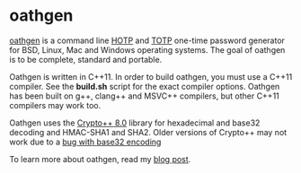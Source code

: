 # oathgen

[oathgen](https://github.com/62726164/oathgen) is a command line [HOTP](https://tools.ietf.org/html/rfc4226) and [TOTP](https://tools.ietf.org/html/rfc6238) one-time password generator for BSD, Linux, Mac and Windows operating systems. The goal of oathgen is to be complete, standard and portable.

Oathgen is written in C++11. In order to build oathgen, you must use a C++11 compiler. See the **build.sh** script for the exact compiler options. Oathgen has been built on g++, clang++ and MSVC++ compilers, but other C++11 compilers may work too.

Oathgen uses the [Crypto++ 8.0](https://cryptopp.com/) library for hexadecimal and base32 decoding and HMAC-SHA1 and SHA2. Older versions of Crypto++ may not work due to a [bug with base32 encoding](https://github.com/weidai11/cryptopp/issues/108)

To learn more about oathgen, read my [blog post](https://www.go350.com/posts/oathgen/).
